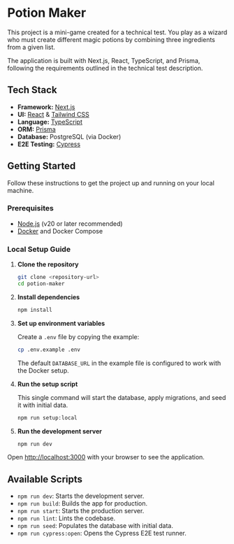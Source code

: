 # Potion Maker

This project is a mini-game created for a technical test. You play as a wizard who must create different magic potions by combining three ingredients from a given list.

The application is built with Next.js, React, TypeScript, and Prisma, following the requirements outlined in the technical test description.

## Tech Stack

- **Framework:** [Next.js](https://nextjs.org/)
- **UI:** [React](https://react.dev/) & [Tailwind CSS](https://tailwindcss.com/)
- **Language:** [TypeScript](https://www.typescriptlang.org/)
- **ORM:** [Prisma](https://www.prisma.io/)
- **Database:** PostgreSQL (via Docker)
- **E2E Testing:** [Cypress](https://www.cypress.io/)

## Getting Started

Follow these instructions to get the project up and running on your local machine.

### Prerequisites

- [Node.js](https://nodejs.org/en) (v20 or later recommended)
- [Docker](https://www.docker.com/products/docker-desktop/) and Docker Compose

### Local Setup Guide

1.  **Clone the repository**

    ```bash
    git clone <repository-url>
    cd potion-maker
    ```

2.  **Install dependencies**

    ```bash
    npm install
    ```

3.  **Set up environment variables**

    Create a `.env` file by copying the example:

    ```bash
    cp .env.example .env
    ```

    The default `DATABASE_URL` in the example file is configured to work with the Docker setup.

4.  **Run the setup script**

    This single command will start the database, apply migrations, and seed it with initial data.

    ```bash
    npm run setup:local
    ```

5.  **Run the development server**
    ```bash
    npm run dev
    ```

Open [http://localhost:3000](http://localhost:3000) with your browser to see the application.

## Available Scripts

- `npm run dev`: Starts the development server.
- `npm run build`: Builds the app for production.
- `npm run start`: Starts the production server.
- `npm run lint`: Lints the codebase.
- `npm run seed`: Populates the database with initial data.
- `npm run cypress:open`: Opens the Cypress E2E test runner.
